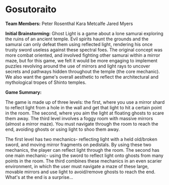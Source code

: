 # Gosutoraito

**Team Members:**
Peter Rosenthal
Kara Metcalfe
Jared Myers

**Initial Brainstorming:**
Ghost Light is a game about a lone samurai exploring the ruins of an ancient temple. Evil spirits haunt the grounds and the samurai can only defeat them using reflected light, rendering his once trusty sword useless against these spectral foes. The original concept was more combat oriented, and involved fighting other samurai within a mirror maze, but for this game, we felt it would be more engaging to implement puzzles revolving around the use of mirrors and light rays to uncover secrets and pathways hidden throughout the temple (the core mechanic). We also want the game's overall aesthetic to reflect the architectural and mythological tropes of Shinto temples.

**Game Summary:**

The game is made up of three levels: the first, where you use a mirror shard to reflect light from a hole in the wall and get that light to hit a certain point in the room. The second, where you aim the light at floating ghosts to scare them away. The third level involves a foggy room with massive mirrors (almost a mirror maze). You must navigate through the room to reach the end, avoiding ghosts or using light to shoo them away. 

The first level has two mechanics- reflecting light with a held old/broken sword, and moving mirror fragments on pedistals. By using these two mechanics, the player can reflect light through the room. The second has one main mechanic- using the sword to reflect light onto ghosts from many points in the room. The third combines these mechanics in an even scarier environment, in which the user must navigate a maze of these large, movable mirrors and use light to avoid/remove ghosts to reach the end. What's at the end is a surprise... 
